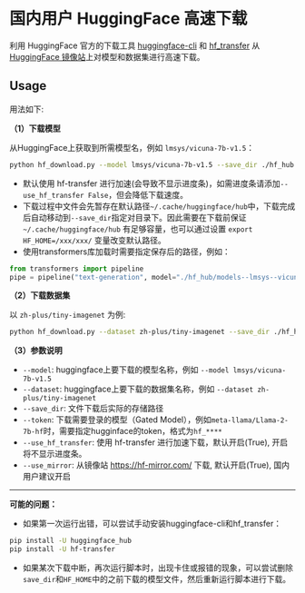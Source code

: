# 国内用户 HuggingFace 高速下载

利用 HuggingFace 官方的下载工具 [huggingface-cli](https://huggingface.co/docs/huggingface_hub/guides/download#download-from-the-cli) 和 [hf_transfer](https://github.com/huggingface/hf_transfer) 从 [HuggingFace 镜像站](https://hf-mirror.com/)上对模型和数据集进行高速下载。

## Usage

用法如下:

**（1）下载模型**

从HuggingFace上获取到所需模型名，例如 `lmsys/vicuna-7b-v1.5`：

```bash
python hf_download.py --model lmsys/vicuna-7b-v1.5 --save_dir ./hf_hub
```
- 默认使用 hf-transfer 进行加速(会导致不显示进度条)，如需进度条请添加`--use_hf_transfer False`，但会降低下载速度。
- 下载过程中文件会先暂存在默认路径`~/.cache/huggingface/hub`中，下载完成后自动移动到`--save_dir`指定对目录下。因此需要在下载前保证 `~/.cache/huggingface/hub` 有足够容量，也可以通过设置 `export HF_HOME=/xxx/xxx/` 变量改变默认路径。
- 使用transformers库加载时需要指定保存后的路径，例如：
```python
from transformers import pipeline
pipe = pipeline("text-generation", model="./hf_hub/models--lmsys--vicuna-7b-v1.5")
```

**（2）下载数据集**

以 `zh-plus/tiny-imagenet` 为例:
```bash
python hf_download.py --dataset zh-plus/tiny-imagenet --save_dir ./hf_hub
```

**（3）参数说明**
 -  `--model`: huggingface上要下载的模型名称，例如 `--model lmsys/vicuna-7b-v1.5`
 - `--dataset`: huggingface上要下载的数据集名称，例如 `--dataset zh-plus/tiny-imagenet`
 - `--save_dir`: 文件下载后实际的存储路径
 - `--token`: 下载需要登录的模型（Gated Model），例如`meta-llama/Llama-2-7b-hf`时，需要指定hugginface的token，格式为`hf_****`
 - `--use_hf_transfer`: 使用 hf-transfer 进行加速下载，默认开启(True), 开启将不显示进度条。
 - `--use_mirror`: 从镜像站 https://hf-mirror.com/ 下载, 默认开启(True), 国内用户建议开启

--- 
**可能的问题：**
- 如果第一次运行出错，可以尝试手动安装huggingface-cli和hf_transfer：
```bash
pip install -U huggingface_hub
pip install -U hf-transfer
```
- 如果某次下载中断，再次运行脚本时，出现卡住或报错的现象，可以尝试删除`save_dir`和`HF_HOME`中的之前下载的模型文件，然后重新运行脚本进行下载。
